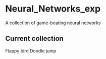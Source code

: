# Neural_Networks_exp
A collection of game-beating neural networks

## Current collection
Flappy bird
Doodle jump
